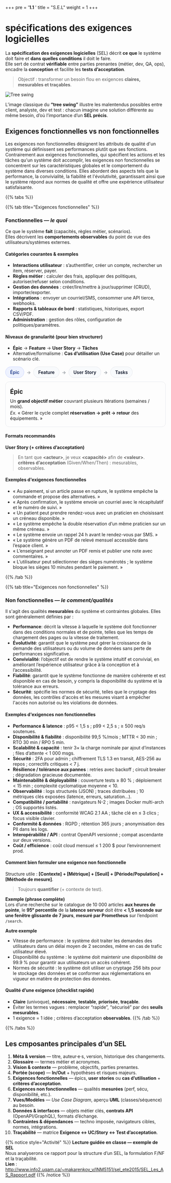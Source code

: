 +++
pre = '<b>1.1 </b>'
title = "S.E.L"
weight = 1
+++

# spécifications des exigences logicielles

La **spécification des exigences logicielles** (SEL) décrit **ce que** le système doit faire et **dans quelles conditions** il doit le faire.  
Elle sert de contrat **vérifiable** entre parties prenantes (métier, dev, QA, ops), encadre la **conception** et facilite les **tests d’acceptation**.

> Objectif : transformer un besoin flou en exigences **claires, mesurables et traçables**.

![Tree swing](/420-310/images/tree_swing.jpg)

L’image classique du **“tree swing”** illustre les malentendus possibles entre client, analyste, dev et test : chacun imagine une solution différente au même besoin, d’où l’importance d’un **SEL précis**.

## Exigences **fonctionnelles** vs **non fonctionnelles** 
Les exigences non fonctionnelles désignent les attributs de qualité d'un système qui définissent ses performances plutôt que ses fonctions. Contrairement aux exigences fonctionnelles, qui spécifient les actions et les tâches qu'un système doit accomplir, les exigences non fonctionnelles se concentrent sur les caractéristiques globales et le comportement du système dans diverses conditions. Elles abordent des aspects tels que la performance, la convivialité, la fiabilité et l'évolutivité, garantissant ainsi que le système répond aux normes de qualité et offre une expérience utilisateur satisfaisante.

{{% tabs %}}

{{% tab title="Exigences fonctionnelles" %}}
### Fonctionnelles — *le quoi*
Ce que le système **fait** (capacités, règles métier, scénarios).  
Elles décrivent les **comportements observables** du point de vue des utilisateurs/systèmes externes.

#### Catégories courantes & exemples
- **Interactions utilisateur** : s’authentifier, créer un compte, rechercher un item, réserver, payer.
- **Règles métier** : calculer des frais, appliquer des politiques, autoriser/refuser selon conditions.
- **Gestion des données** : créer/lire/mettre à jour/supprimer (CRUD), importer/exporter.
- **Intégrations** : envoyer un courriel/SMS, consommer une API tierce, webhooks.
- **Rapports & tableaux de bord** : statistiques, historiques, export CSV/PDF.
- **Administration** : gestion des rôles, configuration de politiques/paramètres.

#### Niveaux de granularité (pour bien structurer)
- **Épic** → **Feature** → **User Story** → **Tâches**
- Alternative/formalisme : **Cas d’utilisation (Use Case)** pour détailler un scénario clé.

<style>
  .granular{margin:16px 0;}
  .granular input[type="radio"]{position:absolute; left:-9999px;}
  .granular .pills{display:flex; flex-wrap:wrap; gap:.5rem; align-items:center; margin-bottom:12px;}
  .granular .pill{
    display:inline-flex; align-items:center; gap:.4rem;
    padding:8px 14px; border:1px solid #e5e7eb; border-radius:999px;
    background:#f8fafc; color:#0f172a; font-weight:600; cursor:pointer; user-select:none;
  }
  .granular .pill:hover{background:#f1f5f9;}
  /* état sélectionné */
  #g-epic:checked ~ .pills label[for="g-epic"],
  #g-feature:checked ~ .pills label[for="g-feature"],
  #g-story:checked ~ .pills label[for="g-story"],
  #g-task:checked ~ .pills label[for="g-task"]{
    background:#eef2ff; border-color:#c7d2fe; color:#1e3a8a;
  }
  .granular .panels{border:1px solid #e5e7eb; border-radius:12px; padding:14px;}
  .granular .panel{display:none;}
  #g-epic:checked ~ .panels #p-epic{display:block;}
  #g-feature:checked ~ .panels #p-feature{display:block;}
  #g-story:checked ~ .panels #p-story{display:block;}
  #g-task:checked ~ .panels #p-task{display:block;}
  .granular h4{margin:.2rem 0 .6rem 0; font-size:1.2rem;}
  .granular p{margin:.2rem 0;}
  /* .dot{font-size:.85em; color:#64748b} */
  .arrow{ color:#9aa0a6; font-weight:700; }
</style>

<div class="granular">
  <input type="radio" name="gran" id="g-epic" checked>
  <input type="radio" name="gran" id="g-feature">
  <input type="radio" name="gran" id="g-story">
  <input type="radio" name="gran" id="g-task">

  <div class="pills">
    <label class="pill" for="g-epic">Épic</label><span class="arrow">→</span>
    <label class="pill" for="g-feature">Feature</label><span class="arrow">→</span>
    <label class="pill" for="g-story">User Story</label><span class="arrow">→</span>
    <label class="pill" for="g-task">Tasks</label>
  </div>

  <div class="panels">
    <div id="p-epic" class="panel">
      <h4>Épic</h4>
      <p>Un <strong>grand objectif métier</strong> couvrant plusieurs itérations (semaines / mois).</p>
      <p><em>Ex.</em> « Gérer le cycle complet <strong>réservation → prêt → retour</strong> des équipements. »</p>
    </div>
    <div id="p-feature" class="panel">
      <h4>Feature</h4>
      <p>Une <strong>capacité métier cohérente</strong> qui apporte de la valeur <em>en soi</em>.</p>
      <p><em>Ex.</em> « <strong>Réservation en ligne</strong> des équipements. »</p>
    </div>
    <div id="p-story" class="panel">
      <h4>User Story</h4>
      <p>Une <strong>petite valeur utilisateur</strong>, livrable en quelques jours, testable via <strong>critères d’acceptation</strong>.</p>
      <p><em>Ex.</em> « En tant qu’<strong>étudiant</strong>, je veux <strong>réserver un appareil photo</strong> afin de <strong>le récupérer demain au comptoir</strong>. »</p>
    </div>
    <div id="p-task" class="panel">
      <h4>Tâches</h4>
      <p>Les <strong>actions techniques</strong> pour réaliser une story (dev, tests, doc, UI…).</p>
      <p><em>Ex.</em> « Créer endpoint <code>POST /reservations</code> », « Valider conflits de créneau », « Formulaire UI + validations ». </p>
    </div>
  </div>
</div>

#### Formats recommandés
**User Story (+ critères d’acceptation)**  
> En tant que **\<acteur>**, je veux **\<capacité>** afin de **\<valeur>**.  
> **critères d’acceptation** (Given/When/Then) : mesurables, observables.

#### Exemples d'exigences fonctionnelles
- « Au paiement, si un article passe en rupture, le système empêche la commande et propose des alternatives. »
- « Après confirmation, le système envoie un courriel avec le récapitulatif et le numéro de suivi. »
- « Un patient peut prendre rendez-vous avec un praticien en choisissant un créneau disponible. »
- « Le système empêche la double réservation d’un même praticien sur un même créneau. »
- « Le système envoie un rappel 24 h avant le rendez-vous par SMS. »
- « Le système génère un PDF de relevé mensuel accessible dans l’espace client. »
- « L’enseignant peut annoter un PDF remis et publier une note avec commentaires. »
- « L’utilisateur peut sélectionner des sièges numérotés ; le système bloque les sièges 10 minutes pendant le paiement. »
  
{{% /tab %}}

{{% tab title="Exigences non fonctionnelles" %}}
### Non fonctionnelles — *le comment/qualités*
Il s'agit des qualités **mesurables** du système et contraintes globales. Elles sont généralement définies par :
- **Performance**: décrit la vitesse à laquelle le système doit fonctionner dans des conditions normales et de pointe, telles que les temps de chargement des pages ou la vitesse de traitement.
- **Évolutivité**: garantit que le système peut gérer la croissance de la demande des utilisateurs ou du volume de données sans perte de performances significative.
- **Convivialité**: l’objectif est de rendre le système intuitif et convivial, en améliorant l’expérience utilisateur grâce à la conception et à l’accessibilité.
- **Fiabilité**: garantit que le système fonctionne de manière cohérente et est disponible en cas de besoin, y compris la disponibilité du système et la tolérance aux erreurs.
- **Sécurité**: spécifie les normes de sécurité, telles que le cryptage des données, les contrôles d'accès et les mesures visant à empêcher l'accès non autorisé ou les violations de données.

#### Exemples d'exigences non fonctionnelles
- **Performance & latence** : p95 < 1,5 s ; p99 < 2,5 s ; ≥ 500 req/s soutenues.
- **Disponibilité & fiabilité** : disponibilité 99,5 %/mois ; MTTR < 30 min ; RTO 30 min / RPO 5 min.
- **Scalabilité & capacité** : tenir 3× la charge nominale par ajout d’instances ; files d’attente < 1 000 msgs.
- **Sécurité** : 2FA pour admin ; chiffrement TLS 1.3 en transit, AES-256 au repos ; correctifs critiques < 7 j.
- **Résilience / tolérance aux pannes** : retries avec backoff ; circuit breaker ; dégradation gracieuse documentée.
- **Maintenabilité & déployabilité** : couverture tests ≥ 80 % ; déploiement < 15 min ; complexité cyclomatique moyenne < 10.
- **Observabilité** : logs structurés (JSON) ; traces distribuées ; 10 métriques clés exposées (latence, erreurs, saturation…).
- **Compatibilité / portabilité** : navigateurs N-2 ; images Docker multi-arch ; OS supportés listés.
- **UX & accessibilité** : conformité WCAG 2.1 AA ; tâche clé en ≤ 3 clics ; focus visible clavier.
- **Conformité & données** : RGPD ; rétention 365 jours ; anonymisation des PII dans les logs.
- **Interopérabilité / API** : contrat OpenAPI versionné ; compat ascendante sur deux versions.
- **Coût / efficience** : coût cloud mensuel ≤ 1 200 $ pour l’environnement prod.
  
#### Comment bien formuler une exigence non fonctionnelle
Structure utile : **[Contexte] + [Métrique] + [Seuil] + [Période/Population] + [Méthode de mesure]**.
> Toujours **quantifier** (+ contexte de test).
  
**Exemple (phrase complète)**  
Lors d’une recherche sur le catalogue de 10 000 articles **aux heures de pointe**, le **95ᵉ percentile** de la **latence serveur** doit être **< 1,5 seconde** **sur une fenêtre glissante de 7 jours**, **mesuré par Prometheus** sur l’endpoint `/search`.

**Autre exemple**
- Vitesse de performance : le système doit traiter les demandes des utilisateurs dans un délai moyen de 2 secondes, même en cas de trafic utilisateur élevé.
- Disponibilité du système : le système doit maintenir une disponibilité de 99.9 % pour garantir aux utilisateurs un accès cohérent.
- Normes de sécurité : le système doit utiliser un cryptage 256 bits pour le stockage des données et se conformer aux réglementations en vigueur en matière de protection des données.

#### Qualité d’une exigence (checklist rapide)
- **Claire** (univoque), **nécessaire**, **testable**, **priorisée**, **traçable**.  
- Éviter les termes vagues : remplacer “rapide”, “sécurisé” par des **seuils mesurables**.  
- 1 exigence = 1 idée ; critères d’acceptation **observables**.
{{% /tab %}}

{{% /tabs %}}

## Les cmposantes principales d’un **SEL**
1. **Méta & version** — titre, auteur·e·s, version, historique des changements. 
2. **Glossaire** — termes métier et acronymes.  
3. **Vision & contexte** — problème, objectifs, parties prenantes.  
4. **Portée (scope)** — **In/Out** + hypothèses et risques majeurs.  
5. **Exigences fonctionnelles** — épics, **user stories** ou **cas d’utilisation** + **critères d’acceptation**.  
6. **Exigences non fonctionnelles** — qualités **mesurées** (perf, sécu, disponibilité, etc.).  
7. **Vues/Modèles** — *Use Case Diagram*, aperçu **UML** (classes/séquence) au besoin.  
8. **Données & interfaces** — objets métier clés, **contrats API** (OpenAPI/GraphQL), formats d’échange.  
9.  **Contraintes & dépendances** — techno imposée, navigateurs cibles, normes, intégrations.  
10. **Traçabilité** — matrice **Exigence ↔ UC/Story ↔ Test d’acceptation**.  

{{% notice style="Activité" %}}
**Lecture guidée en classe — exemple de SEL**  
Nous analyserons ce rapport pour la structure d’un SEL, la formulation F/NF et la traçabilité.  
**Lien** : http://www.info2.uqam.ca/~makarenkov_v/INM5151/sel_ete2015/SEL_Les_AS_Rapport.pdf
{{% /notice %}}


<!-- ![alt text](image.png) -->


<!-- Exemples TP -->
<!-- « Le membre peut rechercher des équipements par catégorie, mot-clé et disponibilité sur une plage de dates. »

« Le système doit empêcher la double réservation du même équipement sur des créneaux qui se chevauchent. »

« Lors de la confirmation, le système enregistre la réservation avec le statut “Confirmée” et notifie l’utilisateur par courriel. »

« Un employé peut mettre un équipement en maintenance, ce qui le retire automatiquement des créneaux réservables. »

« Un membre peut prolonger un prêt une fois, uniquement si aucune réservation n’existe pour la période suivante. » -->

<!-- Exemple complet (Bibliothèque d’Objets)
Chaîne Épic → Feature → Stories → Tâches
Épic : Cycle Réservation–Prêt–Retour

Feature : Réservation en ligne

Story 1
En tant que membre
je veux chercher un équipement disponible et réserver un créneau
afin de garantir sa disponibilité au comptoir.
Critères d’acceptation (Given/When/Then)

Given un appareil “Caméra A” disponible demain 9–12h
When je sélectionne ce créneau et confirme
Then une réservation avec référence est créée et un courriel de confirmation est envoyé.

Given une collision de créneau
When je tente de réserver
Then le système refuse et propose les créneaux libres adjacents.
Tâches (exemples)

Modèle Reservation (statuts, dates).

API GET /equipements?dispo=…, POST /reservations.

Vérif de conflit côté service + test unitaire.

Page “Résultats + sélection créneau” (UI) + validations.

Story 2 : Prolonger une réservation si aucun conflit.

Story 3 : Annuler une réservation (avant l’échéance).

Feature : Notifications

Story : Courriel de rappel 24 h avant l’échéance (fallback SMS plus tard).

Feature : Gestion des pénalités

Story : Bloquer la création de nouvelles réservations en cas de retard actif.

Variante en Use Case (même besoin)
UC : Réserver un équipement
Acteur principal : Membre
Préconditions : Membre authentifié, équipement existant.
Scénario nominal :

Le membre recherche un type d’équipement.

Le système affiche les créneaux disponibles.

Le membre choisit un créneau et confirme.

Le système crée la réservation, envoie la confirmation.
Alternatif : créneau plus disponible → proposer alternatives.
Exception : quota atteint → refuser avec message explicite.
Postconditions : réservation “Confirmée”, événement de notification planifié. -->